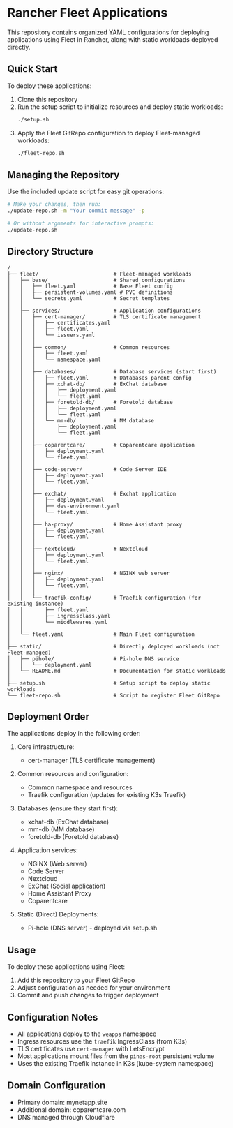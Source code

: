 # Rancher Fleet Applications

This repository contains organized YAML configurations for deploying applications using Fleet in Rancher, along with static workloads deployed directly.

## Quick Start

To deploy these applications:

1. Clone this repository
2. Run the setup script to initialize resources and deploy static workloads:
   ```bash
   ./setup.sh
   ```
3. Apply the Fleet GitRepo configuration to deploy Fleet-managed workloads:
   ```bash
   ./fleet-repo.sh
   ```

## Managing the Repository

Use the included update script for easy git operations:

```bash
# Make your changes, then run:
./update-repo.sh -m "Your commit message" -p

# Or without arguments for interactive prompts:
./update-repo.sh
```

## Directory Structure

```
/
├── fleet/                        # Fleet-managed workloads
│   ├── base/                     # Shared configurations
│   │   ├── fleet.yaml            # Base Fleet config
│   │   ├── persistent-volumes.yaml # PVC definitions
│   │   └── secrets.yaml          # Secret templates
│   │
│   ├── services/                 # Application configurations
│   │   ├── cert-manager/         # TLS certificate management
│   │   │   ├── certificates.yaml
│   │   │   ├── fleet.yaml
│   │   │   └── issuers.yaml
│   │   │
│   │   ├── common/               # Common resources
│   │   │   ├── fleet.yaml
│   │   │   └── namespace.yaml
│   │   │
│   │   ├── databases/            # Database services (start first)
│   │   │   ├── fleet.yaml        # Databases parent config
│   │   │   ├── xchat-db/         # ExChat database
│   │   │   │   ├── deployment.yaml
│   │   │   │   └── fleet.yaml
│   │   │   ├── foretold-db/      # Foretold database
│   │   │   │   ├── deployment.yaml
│   │   │   │   └── fleet.yaml
│   │   │   └── mm-db/            # MM database
│   │   │       ├── deployment.yaml
│   │   │       └── fleet.yaml
│   │   │
│   │   ├── coparentcare/         # Coparentcare application
│   │   │   ├── deployment.yaml
│   │   │   └── fleet.yaml
│   │   │
│   │   ├── code-server/          # Code Server IDE
│   │   │   ├── deployment.yaml
│   │   │   └── fleet.yaml
│   │   │
│   │   ├── exchat/               # Exchat application
│   │   │   ├── deployment.yaml
│   │   │   ├── dev-environment.yaml
│   │   │   └── fleet.yaml
│   │   │
│   │   ├── ha-proxy/             # Home Assistant proxy
│   │   │   ├── deployment.yaml
│   │   │   └── fleet.yaml
│   │   │
│   │   ├── nextcloud/            # Nextcloud
│   │   │   ├── deployment.yaml
│   │   │   └── fleet.yaml
│   │   │
│   │   ├── nginx/                # NGINX web server
│   │   │   ├── deployment.yaml
│   │   │   └── fleet.yaml
│   │   │
│   │   └── traefik-config/       # Traefik configuration (for existing instance)
│   │       ├── fleet.yaml
│   │       ├── ingressclass.yaml
│   │       └── middlewares.yaml
│   │
│   └── fleet.yaml                # Main Fleet configuration
│
├── static/                       # Directly deployed workloads (not Fleet-managed)
│   ├── pihole/                   # Pi-hole DNS service
│   │   └── deployment.yaml
│   └── README.md                 # Documentation for static workloads
│
├── setup.sh                      # Setup script to deploy static workloads
└── fleet-repo.sh                 # Script to register Fleet GitRepo
```

## Deployment Order

The applications deploy in the following order:

1. Core infrastructure:
   - cert-manager (TLS certificate management)

2. Common resources and configuration:
   - Common namespace and resources
   - Traefik configuration (updates for existing K3s Traefik)

3. Databases (ensure they start first):
   - xchat-db (ExChat database)
   - mm-db (MM database)
   - foretold-db (Foretold database)

4. Application services:
   - NGINX (Web server)
   - Code Server
   - Nextcloud
   - ExChat (Social application)
   - Home Assistant Proxy
   - Coparentcare

5. Static (Direct) Deployments:
   - Pi-hole (DNS server) - deployed via setup.sh

## Usage

To deploy these applications using Fleet:

1. Add this repository to your Fleet GitRepo
2. Adjust configuration as needed for your environment
3. Commit and push changes to trigger deployment

## Configuration Notes

- All applications deploy to the `weapps` namespace
- Ingress resources use the `traefik` IngressClass (from K3s)
- TLS certificates use `cert-manager` with LetsEncrypt
- Most applications mount files from the `pinas-root` persistent volume
- Uses the existing Traefik instance in K3s (kube-system namespace)

## Domain Configuration

- Primary domain: mynetapp.site
- Additional domain: coparentcare.com
- DNS managed through Cloudflare